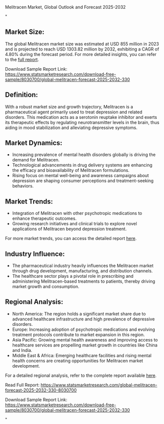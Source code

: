 Melitracen Market, Global Outlook and Forecast 2025-2032

"<h2>Market Size:</h2>
<p>The global Melitracen market size was estimated at USD 855 million in 2023 and is projected to reach USD 1303.82 million by 2032, exhibiting a CAGR of 4.80% during the forecast period. For more detailed insights, you can refer to the <a href='https://www.statsmarketresearch.com/global-melitracen-forecast-2025-2032-330-8030700'>full report</a>.</p>
<p>Download Sample Report Link: <a href='https://www.statsmarketresearch.com/download-free-sample/8030700/global-melitracen-forecast-2025-2032-330'>https://www.statsmarketresearch.com/download-free-sample/8030700/global-melitracen-forecast-2025-2032-330</a></p>

<h2>Definition:</h2>
<p>With a robust market size and growth trajectory, Melitracen is a pharmaceutical agent primarily used to treat depression and related disorders. This medication acts as a serotonin reuptake inhibitor and exerts its therapeutic effects by regulating neurotransmitter levels in the brain, thus aiding in mood stabilization and alleviating depressive symptoms.</p>

<h2>Market Dynamics:</h2>
<ul>
  <li>Increasing prevalence of mental health disorders globally is driving the demand for Melitracen.</li>
  <li>Technological advancements in drug delivery systems are enhancing the efficacy and bioavailability of Melitracen formulations.</li>
  <li>Rising focus on mental well-being and awareness campaigns about depression are shaping consumer perceptions and treatment-seeking behaviors.</li>
</ul>

<h2>Market Trends:</h2>
<ul>
  <li>Integration of Melitracen with other psychotropic medications to enhance therapeutic outcomes.</li>
  <li>Growing research initiatives and clinical trials to explore novel applications of Melitracen beyond depression treatment.</li>
</ul>
<p>For more market trends, you can access the detailed report <a href='https://www.statsmarketresearch.com/global-melitracen-forecast-2025-2032-330-8030700'>here</a>.</p>

<h2>Industry Influence:</h2>
<ul>
  <li>The pharmaceutical industry heavily influences the Melitracen market through drug development, manufacturing, and distribution channels.</li>
  <li>The healthcare sector plays a pivotal role in prescribing and administering Melitracen-based treatments to patients, thereby driving market growth and consumption.</li>
</ul>

<h2>Regional Analysis:</h2>
<ul>
  <li>North America: The region holds a significant market share due to advanced healthcare infrastructure and high prevalence of depressive disorders.</li>
  <li>Europe: Increasing adoption of psychotropic medications and evolving treatment protocols contribute to market expansion in this region.</li>
  <li>Asia Pacific: Growing mental health awareness and improving access to healthcare services are propelling market growth in countries like China and India.</li>
  <li>Middle East & Africa: Emerging healthcare facilities and rising mental health concerns are creating opportunities for Melitracen market development.</li>
</ul>
<p>For a detailed regional analysis, refer to the complete report available <a href='https://www.statsmarketresearch.com/global-melitracen-forecast-2025-2032-330-8030700'>here</a>.</p>

<p>Read Full Report: <a href='https://www.statsmarketresearch.com/global-melitracen-forecast-2025-2032-330-8030700'>https://www.statsmarketresearch.com/global-melitracen-forecast-2025-2032-330-8030700</a></p>
<p>Download Sample Report Link: <a href='https://www.statsmarketresearch.com/download-free-sample/8030700/global-melitracen-forecast-2025-2032-330'>https://www.statsmarketresearch.com/download-free-sample/8030700/global-melitracen-forecast-2025-2032-330</a></p>"
